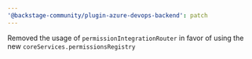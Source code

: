 ```yaml
---
'@backstage-community/plugin-azure-devops-backend': patch
---
```


Removed the usage of `permissionIntegrationRouter` in favor of using the new `coreServices.permissionsRegistry`
